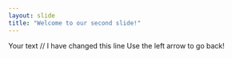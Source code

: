 ```yaml
---
layout: slide
title: "Welcome to our second slide!"
---
```

Your text // I have changed this line
Use the left arrow to go back!
